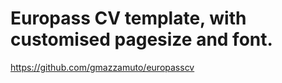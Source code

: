 # Europass CV template, with customised pagesize and font.

https://github.com/gmazzamuto/europasscv

